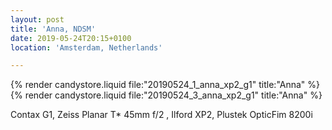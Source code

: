 ```yaml
---
layout: post
title: 'Anna, NDSM'
date: 2019-05-24T20:15+0100
location: 'Amsterdam, Netherlands'

---
```


{% render candystore.liquid file:"20190524_1_anna_xp2_g1" title:"Anna" %}
{% render candystore.liquid file:"20190524_3_anna_xp2_g1" title:"Anna" %}

Contax G1, Zeiss Planar T* 45mm f/2 , Ilford XP2, Plustek OpticFim 8200i

